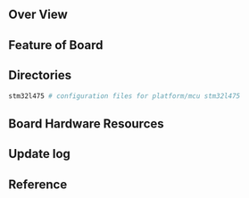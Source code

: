 ## Over View

## Feature of Board

## Directories

```sh
stm32l475 # configuration files for platform/mcu stm32l475
```

## Board Hardware Resources

## Update log

## Reference
